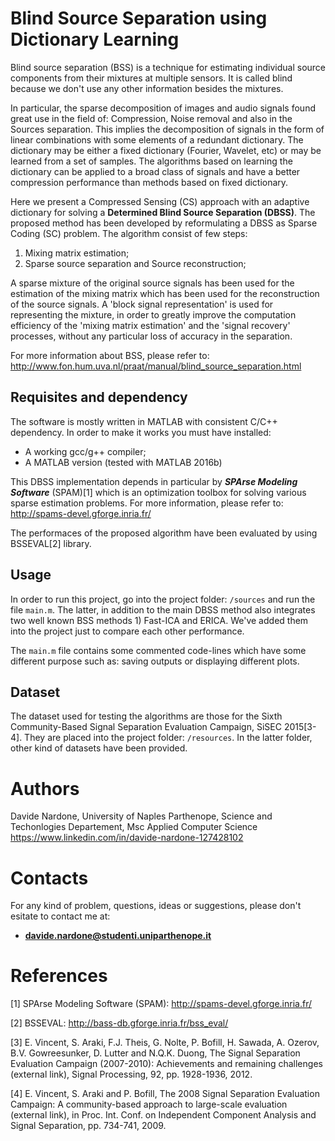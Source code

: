 # Blind Source Separation using Dictionary Learning

Blind source separation (BSS) is a technique for estimating individual source components from their mixtures at multiple sensors. It is called blind because we don't use any other information besides the mixtures.

In particular, the sparse decomposition of images and audio signals found great use in the field of: Compression, Noise removal and also in the Sources separation. This implies the decomposition of signals in the form of linear combinations with some elements of a redundant dictionary. The dictionary may be either a fixed dictionary (Fourier, Wavelet, etc) or may be learned from a set of samples. The algorithms based on learning the dictionary can be applied to a broad class of signals and have a better compression performance than methods based on fixed dictionary.

Here we present a Compressed Sensing (CS) approach with an adaptive dictionary for solving a **Determined Blind Source Separation (DBSS)**.
The proposed method has been developed by reformulating a DBSS as Sparse Coding (SC) problem.
The algorithm consist of few steps:
  1. Mixing matrix estimation;
  2. Sparse source separation and Source reconstruction;

A sparse mixture of the original source signals has been used for the estimation of the mixing matrix which has been used for the reconstruction of the source signals. A 'block signal representation' is used for representing the mixture, in order to greatly improve the computation efficiency of the 'mixing matrix estimation' and the 'signal recovery' processes,
without any particular loss of accuracy in the separation.

For more information about BSS, please refer to: http://www.fon.hum.uva.nl/praat/manual/blind_source_separation.html

## Requisites and dependency

The software is mostly written in MATLAB with consistent C/C++ dependency. In order to make it works you must have installed:

  * A working gcc/g++ compiler;
  * A MATLAB version (tested with MATLAB 2016b)
  
This DBSS implementation depends in particular by **_SPArse Modeling Software_** (SPAM)[1] which is an optimization toolbox for solving various sparse estimation problems.
For more information, please refer to: http://spams-devel.gforge.inria.fr/

The performaces of the proposed algorithm have been evaluated by using BSSEVAL[2] library.

## Usage

In order to run this project, go into the project folder: `/sources` and run the file `main.m`. The latter, in addition to the main DBSS method also integrates two well known BSS methods 1) Fast-ICA and ERICA. We've added them into the project just to compare each other performance.

The `main.m` file contains some commented code-lines which have some different purpose such as: saving outputs or displaying different plots.


## Dataset

The dataset used for testing the algorithms are those for the Sixth Community-Based Signal Separation Evaluation Campaign,
SiSEC 2015[3-4]. They are placed into the project folder: `/resources`. In the latter folder, other kind of datasets have been provided.

# Authors

Davide Nardone, University of Naples Parthenope, Science and Techonlogies Departement, Msc Applied Computer Science <br/>
https://www.linkedin.com/in/davide-nardone-127428102

# Contacts

For any kind of problem, questions, ideas or suggestions, please don't esitate to contact me at: 
- **davide.nardone@studenti.uniparthenope.it**

# References

[1] SPArse Modeling Software (SPAM): http://spams-devel.gforge.inria.fr/

[2] BSSEVAL: http://bass-db.gforge.inria.fr/bss_eval/

[3] E. Vincent, S. Araki, F.J. Theis, G. Nolte, P. Bofill, H. Sawada, A. Ozerov, B.V. Gowreesunker, D. Lutter and N.Q.K. Duong, The Signal Separation Evaluation Campaign (2007-2010): Achievements and remaining challenges (external link), Signal Processing, 92, pp. 1928-1936, 2012.

[4] E. Vincent, S. Araki and P. Bofill, The 2008 Signal Separation Evaluation Campaign: A community-based approach to large-scale evaluation (external link), in Proc. Int. Conf. on Independent Component Analysis and Signal Separation, pp. 734-741, 2009.
